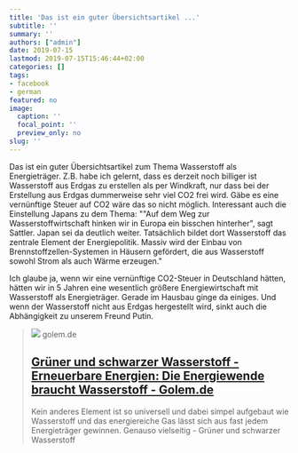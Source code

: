 ```yaml
---
title: 'Das ist ein guter Übersichtsartikel ...'
subtitle: ''
summary: ''
authors: ["admin"]
date: 2019-07-15
lastmod: 2019-07-15T15:46:44+02:00
categories: []
tags:
- facebook
- german
featured: no
image:
  caption: ''
  focal_point: ''
  preview_only: no
slug: ''
---
```

Das ist ein guter Übersichtsartikel zum Thema Wasserstoff als Energieträger. Z.B. habe ich gelernt, dass es derzeit noch billiger ist Wasserstoff aus Erdgas zu erstellen als per Windkraft, nur dass bei der Erstellung aus Erdgas dummerweise sehr viel CO2 frei wird. Gäbe es eine vernünftige Steuer auf CO2 wäre das so nicht möglich. Interessant auch die Einstellung Japans zu dem Thema:
""Auf dem Weg zur Wasserstoffwirtschaft hinken wir in Europa ein bisschen hinterher", sagt Sattler. Japan sei da deutlich weiter. Tatsächlich bildet dort Wasserstoff das zentrale Element der Energiepolitik. Massiv wird der Einbau von Brennstoffzellen-Systemen in Häusern gefördert, die aus Wasserstoff sowohl Strom als auch Wärme erzeugen."

Ich glaube ja, wenn wir eine vernünftige CO2-Steuer in Deutschland hätten, hätten  wir in 5 Jahren eine wesentlich größere Energiewirtschaft mit Wasserstoff als Energieträger. Gerade im Hausbau ginge da einiges. Und wenn der Wasserstoff nicht aus Erdgas hergestellt wird, sinkt auch die Abhängigkeit zu unserem Freund Putin.
> [![](https://www.golem.de/1907/141919-199222-199221_rc.jpg)](https://www.golem.de/news/erneuerbare-energien-die-energiewende-braucht-wasserstoff-1907-141919-4.html)
> golem.de
> ## [Grüner und schwarzer Wasserstoff - Erneuerbare Energien: Die Energiewende braucht Wasserstoff - Golem.de](https://www.golem.de/news/erneuerbare-energien-die-energiewende-braucht-wasserstoff-1907-141919-4.html)
>
>Kein anderes Element ist so universell und dabei simpel aufgebaut wie Wasserstoff und das energiereiche Gas lässt sich aus fast jedem Energieträger gewinnen. Genauso vielseitig - Grüner und schwarzer Wasserstoff


